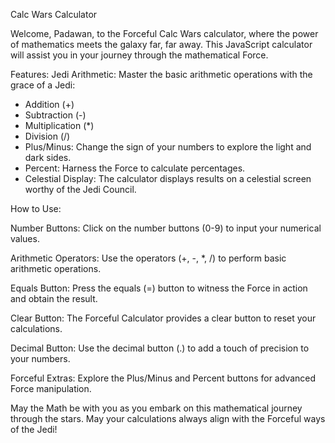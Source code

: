 Calc Wars Calculator


Welcome, Padawan, to the Forceful Calc Wars calculator, where the power of mathematics meets the galaxy far, far away. This JavaScript calculator will assist you in your journey through the mathematical Force.

Features:
Jedi Arithmetic: Master the basic arithmetic operations with the grace of a Jedi:

- Addition (+)
- Subtraction (-)
- Multiplication (*)
- Division (/)
- Plus/Minus: Change the sign of your numbers to explore the light and dark sides.
- Percent: Harness the Force to calculate percentages.
- Celestial Display: The calculator displays results on a celestial screen worthy of the Jedi Council.

How to Use:

Number Buttons: Click on the number buttons (0-9) to input your numerical values.

Arithmetic Operators: Use the operators (+, -, *, /) to perform basic arithmetic operations.

Equals Button: Press the equals (=) button to witness the Force in action and obtain the result.

Clear Button: The Forceful Calculator provides a clear button to reset your calculations.

Decimal Button: Use the decimal button (.) to add a touch of precision to your numbers.

Forceful Extras: Explore the Plus/Minus and Percent buttons for advanced Force manipulation.

May the Math be with you as you embark on this mathematical journey through the stars. May your calculations always align with the Forceful ways of the Jedi!





